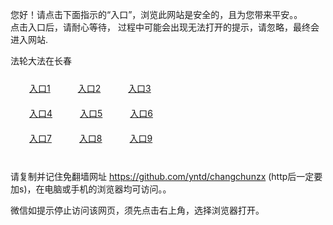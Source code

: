 您好！请点击下面指示的“入口”，浏览此网站是安全的，且为您带来平安。。 <br/>
点击入口后，请耐心等待， 过程中可能会出现无法打开的提示，请忽略，最终会进入网站. </br>

法轮大法在长春<br/>
<div style="padding:10px"><a style="margin:20px" target="_blank" href="https://dqkwm2of14leu.cloudfront.net/2Qpsp?mtjfvo" id="ccLink1" rel="nofollow">入口1</a> <a target="_blank" style="margin:20px" href="https://d1f9nb8yxoqerf.cloudfront.net/2Qpsp?brmzj" id="ccLink2" rel="nofollow">入口2</a> <a style="margin:20px" target="_blank" href="https://d1zn3266fima3.cloudfront.net/2Qpsp?fggsby" id="ccLink3" rel="nofollow">入口3</a></div>

<div style="padding:10px" ><a style="margin:20px" target="_blank" href="https://dqkwm2of14leu.cloudfront.net/2Qpsp?mtjfvo" id="ccLink4" rel="nofollow">入口4</a> <a style="margin:20px" href="https://d1f9nb8yxoqerf.cloudfront.net/2Qpsp?brmzj" target="_blank" id="ccLink5" rel="nofollow">入口5</a> <a style="margin:20px" href="https://d1zn3266fima3.cloudfront.net/2Qpsp?fggsby" target="_blank" id="ccLink6" rel="nofollow">入口6</a></div>

<div style="padding:10px"><a style="margin:20px" target="_blank" href="https://dqkwm2of14leu.cloudfront.net/2Qpsp?mtjfvo" id="ccLink7" rel="nofollow">入口7</a> <a style="margin:20px" href="https://d1f9nb8yxoqerf.cloudfront.net/2Qpsp?brmzj" target="_blank" id="ccLink8" rel="nofollow">入口8</a> <a style="margin:20px" target="_blank" href="https://d1zn3266fima3.cloudfront.net/2Qpsp?fggsby" id="ccLink9" rel="nofollow">入口9</a></div>

<br/>



请复制并记住免翻墙网址 https://github.com/yntd/changchunzx (http后一定要加s)，在电脑或手机的浏览器均可访问。。<br/>

微信如提示停止访问该网页，须先点击右上角，选择浏览器打开。
